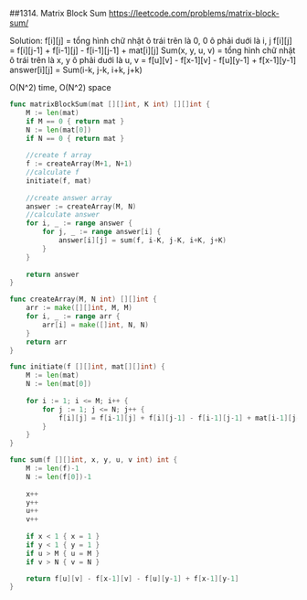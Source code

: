 ##1314. Matrix Block Sum
https://leetcode.com/problems/matrix-block-sum/

Solution:
f[i][j] = tổng hình chữ nhật ô trái trên là 0, 0 ô phải duới là i, j
f[i][j] = f[i][j-1] + f[i-1][j] - f[i-1][j-1] + mat[i][j]
Sum(x, y, u, v) = tổng hình chữ nhật ô trái trên là x, y ô phải duới là u, v
                = f[u][v] - f[x-1][v] - f[u][y-1] + f[x-1][y-1]
answer[i][j] = Sum(i-k, j-k, i+k, j+k)

O(N^2) time, O(N^2) space

```go
func matrixBlockSum(mat [][]int, K int) [][]int {
    M := len(mat)
    if M == 0 { return mat } 
    N := len(mat[0])
    if N == 0 { return mat }
    
    //create f array
    f := createArray(M+1, N+1)    
    //calculate f
    initiate(f, mat)
    
    //create answer array
    answer := createArray(M, N)
    //calculate answer
    for i, _ := range answer {
        for j, _ := range answer[i] {
            answer[i][j] = sum(f, i-K, j-K, i+K, j+K)
        }
    }
    
    return answer
}

func createArray(M, N int) [][]int {
    arr := make([][]int, M, M)
    for i, _ := range arr {
        arr[i] = make([]int, N, N)
    }
    return arr
}

func initiate(f [][]int, mat[][]int) {
    M := len(mat)
    N := len(mat[0])
    
    for i := 1; i <= M; i++ {
        for j := 1; j <= N; j++ {
            f[i][j] = f[i-1][j] + f[i][j-1] - f[i-1][j-1] + mat[i-1][j-1]
        }
    }
}

func sum(f [][]int, x, y, u, v int) int {
    M := len(f)-1
    N := len(f[0])-1
    
    x++
    y++ 
    u++
    v++
    
    if x < 1 { x = 1 }
    if y < 1 { y = 1 }
    if u > M { u = M }
    if v > N { v = N }

    return f[u][v] - f[x-1][v] - f[u][y-1] + f[x-1][y-1]
}
```
